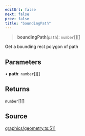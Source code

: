 ```yaml
---
editUrl: false
next: false
prev: false
title: "boundingPath"
---
```


> **boundingPath**(`path`): `number`[][]

Get a bounding rect polygon of path

## Parameters

• **path**: `number`[][]

## Returns

`number`[][]

## Source

[graphics/geometry.ts:511](https://github.com/dgmjs/dgmjs/blob/main/packages/core/src/graphics/geometry.ts#L511)
